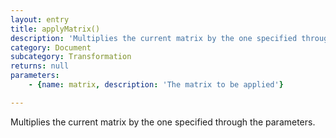 ```yaml
---
layout: entry
title: applyMatrix()
description: 'Multiplies the current matrix by the one specified through the parameters.'
category: Document
subcategory: Transformation
returns: null
parameters:
    - {name: matrix, description: 'The matrix to be applied'}

---
```

Multiplies the current matrix by the one specified through the parameters.